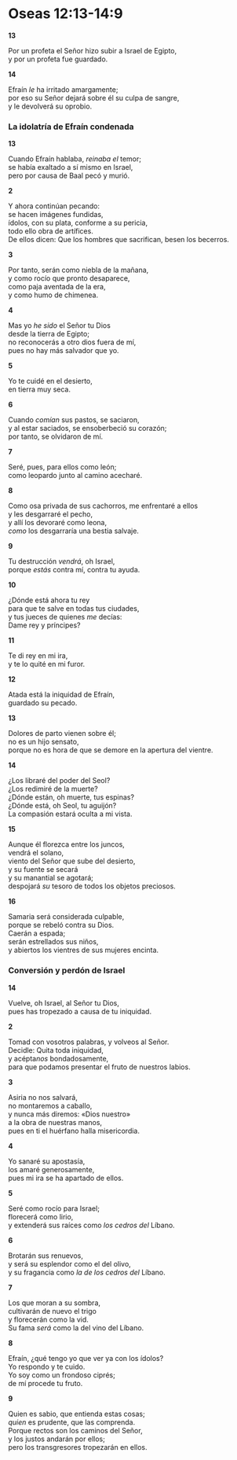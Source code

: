 # Oseas 12:13-14:9



**13** 

Por un profeta el Señor hizo subir a Israel de Egipto,  
y por un profeta fue guardado.

**14** 

Efraín *le* ha irritado amargamente;  
por eso su Señor dejará sobre él su culpa de sangre,  
y le devolverá su oprobio.

### **La idolatría de Efraín condenada**

**13** 

Cuando Efraín hablaba, *reinaba el* temor;  
se había exaltado a sí mismo en Israel,  
pero por causa de Baal pecó y murió.

**2** 

Y ahora continúan pecando:  
se hacen imágenes fundidas,  
ídolos, con su plata, conforme a su pericia,  
todo ello obra de artífices.  
De ellos dicen: Que los hombres que sacrifican, besen los becerros.

**3** 

Por tanto, serán como niebla de la mañana,  
y como rocío que pronto desaparece,  
como paja aventada de la era,  
y como humo de chimenea.

**4** 

Mas yo *he sido* el Señor tu Dios  
desde la tierra de Egipto;  
no reconocerás a otro dios fuera de mí,  
pues no hay más salvador que yo.

**5** 

Yo te cuidé en el desierto,  
en tierra muy seca.

**6** 

Cuando *comían* sus pastos, se saciaron,  
y al estar saciados, se ensoberbeció su corazón;  
por tanto, se olvidaron de mí.

**7** 

Seré, pues, para ellos como león;  
como leopardo junto al camino acecharé.

**8** 

Como osa privada de sus cachorros, me enfrentaré a ellos  
y les desgarraré el pecho,  
y allí los devoraré como leona,  
*como* los desgarraría una bestia salvaje.

**9** 

Tu destrucción *vendrá*, oh Israel,  
porque *estás* contra mí, contra tu ayuda.

**10** 

¿Dónde está ahora tu rey  
para que te salve en todas tus ciudades,  
y tus jueces de quienes *me* decías:  
Dame rey y príncipes?

**11** 

Te di rey en mi ira,  
y te lo quité en mi furor.

**12** 

Atada está la iniquidad de Efraín,  
guardado su pecado.

**13** 

Dolores de parto vienen sobre él;  
no es un hijo sensato,  
porque no es hora de que se demore en la apertura del vientre.

**14** 

¿Los libraré del poder del Seol?  
¿Los redimiré de la muerte?  
¿Dónde están, oh muerte, tus espinas?  
¿Dónde está, oh Seol, tu aguijón?  
La compasión estará oculta a mi vista.

**15** 

Aunque él florezca entre los juncos,  
vendrá el solano,  
viento del Señor que sube del desierto,  
y su fuente se secará  
y su manantial se agotará;  
despojará *su* tesoro de todos los objetos preciosos.

**16** 

Samaria será considerada culpable,  
porque se rebeló contra su Dios.  
Caerán a espada;  
serán estrellados sus niños,  
y abiertos los vientres de sus mujeres encinta.

### **Conversión y perdón de Israel**

**14** 

Vuelve, oh Israel, al Señor tu Dios,  
pues has tropezado a causa de tu iniquidad.

**2** 

Tomad con vosotros palabras, y volveos al Señor.  
Decidle: Quita toda iniquidad,  
y acépta*nos* bondadosamente,  
para que podamos presentar el fruto de nuestros labios.

**3** 

Asiria no nos salvará,  
no montaremos a caballo,  
y nunca más diremos: «Dios nuestro»  
a la obra de nuestras manos,  
pues en ti el huérfano halla misericordia.

**4** 

Yo sanaré su apostasía,  
los amaré generosamente,  
pues mi ira se ha apartado de ellos.

**5** 

Seré como rocío para Israel;  
florecerá como lirio,  
y extenderá sus raíces como *los cedros del* Líbano.

**6** 

Brotarán sus renuevos,  
y será su esplendor como el del olivo,  
y su fragancia como *la de los cedros del* Líbano.

**7** 

Los que moran a su sombra,  
cultivarán de nuevo el trigo  
y florecerán como la vid.  
Su fama *será* como la del vino del Líbano.

**8** 

Efraín, ¿qué tengo yo que ver ya con los ídolos?  
Yo respondo y te cuido.  
Yo soy como un frondoso ciprés;  
de mí procede tu fruto.

**9** 

Quien es sabio, que entienda estas cosas;  
*quien* es prudente, que las comprenda.  
Porque rectos son los caminos del Señor,  
y los justos andarán por ellos;  
pero los transgresores tropezarán en ellos.
